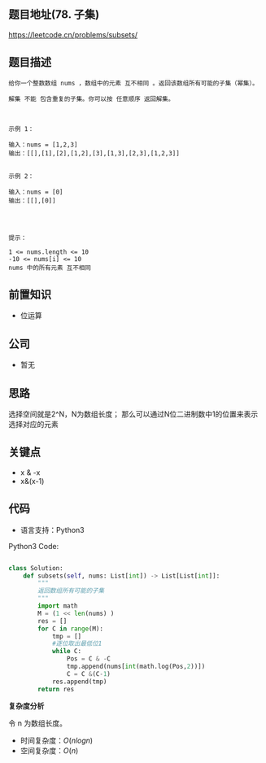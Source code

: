 
## 题目地址(78. 子集)

https://leetcode.cn/problems/subsets/

## 题目描述

```
给你一个整数数组 nums ，数组中的元素 互不相同 。返回该数组所有可能的子集（幂集）。

解集 不能 包含重复的子集。你可以按 任意顺序 返回解集。

 

示例 1：

输入：nums = [1,2,3]
输出：[[],[1],[2],[1,2],[3],[1,3],[2,3],[1,2,3]]


示例 2：

输入：nums = [0]
输出：[[],[0]]


 

提示：

1 <= nums.length <= 10
-10 <= nums[i] <= 10
nums 中的所有元素 互不相同
```

## 前置知识

- 位运算

## 公司

- 暂无

## 思路
选择空间就是2^N，N为数组长度；
那么可以通过N位二进制数中1的位置来表示选择对应的元素
## 关键点

-  x & -x
- x&(x-1)

## 代码

- 语言支持：Python3

Python3 Code:

```python

class Solution:
    def subsets(self, nums: List[int]) -> List[List[int]]:
        """
        返回数组所有可能的子集
        """
        import math
        M = (1 << len(nums) )
        res = []
        for C in range(M):
            tmp = []
            #逐位取出最低位1
            while C:
                Pos = C & -C
                tmp.append(nums[int(math.log(Pos,2))])
                C = C &(C-1)
            res.append(tmp)
        return res

```


**复杂度分析**

令 n 为数组长度。

- 时间复杂度：$O(nlogn)$
- 空间复杂度：$O(n)$
